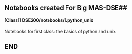 ## Notebooks created For Big MAS-DSE##

#### __[Class1]__ DSE200/notebooks/1.python_unix
Notebooks for first class: the basics of python and unix.

## END ##
